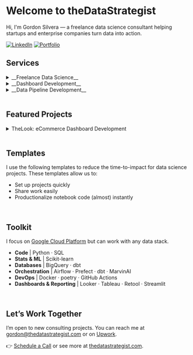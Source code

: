 # Welcome to theDataStrategist

Hi, I'm Gordon Silvera — a freelance data science consultant helping startups and enterprise companies turn data into action.

[![LinkedIn](https://img.shields.io/badge/-LinkedIn-blue?style=flat&logo=linkedin)](https://www.linkedin.com/in/gordonsilvera)
[![Portfolio](https://img.shields.io/badge/-Portfolio-black?style=flat&logo=github)]([https://yourportfolio.com](https://github.com/the-datastrategist/.github/edit/main/README.md))


## Services

<details>
  <summary>__Freelance Data Science__</summary>

  I've worked as a data scientist for companies including
  - Spotify
  - Indeed
  - Cirkul

</details>

<details>
  <summary>__Dashboard Development__</summary>

  We will build and maintain custom dashboards for your organization
  - Example 1
  - Example 2
  - Example 3

</details>

<details>
  <summary>__Data Pipeline Development__</summary>

  We will build and maintain data pipelines for your organization
  - Example 1
  - Example 2
  - Example 3

</details>

<br>

## Featured Projects

<details>
  <summary>TheLook: eCommerce Dashboard Development</summary>

  We build data pipelines and dashboards using best-in-class services such as Fivetran, Google BigQuery, dbt, and Looker. 
  We combine this with strategic frameworks to ensure the data, metrics, and dashboards are properly understood across the business.
  
  In this project, we use data from a fictitious e-commerce company, TheLook, to build the technical and strategic components below. 
  The source data are publicly available from Google.

  __TODO:__ 
  - Add dashboard image
  - Add links to deliverables

</details>


<br>

## Templates

I use the following templates to reduce the time-to-impact for data science projects.
These templates allow us to:
- Set up projects quickly
- Share work easily
- Productionalize notebook code (almost) instantly


<br>

## Toolkit

I focus on [Google Cloud Platform](https://cloud.google.com/) but can work with any data stack.

- __Code__ | Python · SQL
- __Stats & ML__ | Scikit-learn
- __Databases__ | BigQuery · dbt
- __Orchestration__ | Airflow · Prefect · dbt · MarvinAI
- __DevOps__ | Docker · poetry · GitHub Actions
- __Dashboards & Reporting__ | Looker · Tableau · Retool · Streamlit

<br>

## Let’s Work Together

I’m open to new consulting projects.
You can reach me at [gordon@thedatastrategist.com](mailto:gordon@thedatastrategist.com) or on [Upwork](https://www.upwork.com/freelancers/thedatastrategist).

👉 [Schedule a Call](https://calendly.com/gordon-silvera/thedatastrategist-initial-meeting) or see more at
[thedatastrategist.com](https://www.thedatastrategist.com).
